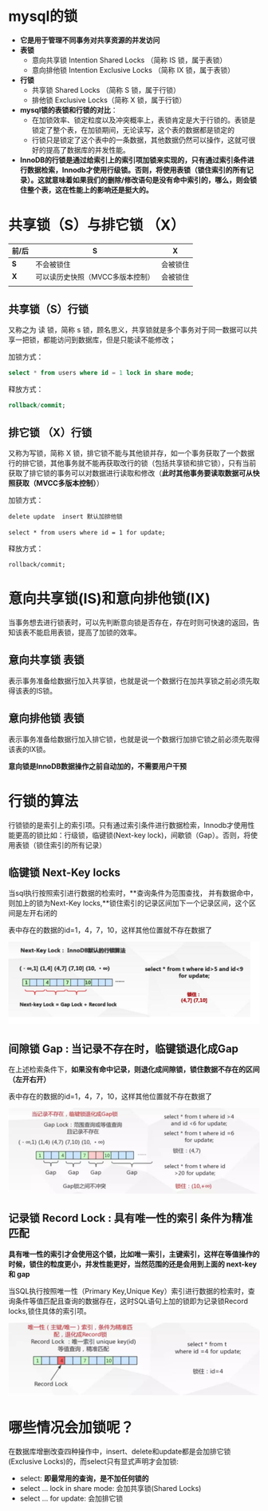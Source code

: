 # mysql的锁

* **它是用于管理不同事务对共享资源的并发访问**
* **表锁**
  * 意向共享锁 Intention Shared Locks （简称 IS 锁，属于表锁）
  * 意向排他锁 Intention Exclusive Locks （简称 IX 锁，属于表锁）
* **行锁**
  * 共享锁 Shared Locks  （简称 S 锁，属于行锁）
  * 排他锁 Exclusive Locks（简称 X 锁，属于行锁）
* **mysql锁的表锁和行锁的对比**：
  * 在加锁效率、锁定粒度以及冲突概率上，表锁肯定是大于行锁的。表锁是锁定了整个表，在加锁期间，无论读写，这个表的数据都是锁定的
  * 行锁只是锁定了这个表中的一条数据，其他数据仍然可以操作，这就可很好的提高了数据库的并发性能。
* **InnoDB的行锁是通过给索引上的索引项加锁来实现的，只有通过索引条件进行数据检索，Innodb才使用行级锁。否则，将使用表锁（锁住索引的所有记录）。这就意味着如果我们的删除/修改语句是没有命中索引的，哪么，则会锁住整个表，这在性能上的影响还是挺大的。**

# 共享锁（S）与排它锁 （X）

| 前/后 | S                                | X        |
| ----- | -------------------------------- | -------- |
| **S** | 不会被锁住                       | 会被锁住 |
| **X** | 可以读历史快照（MVCC多版本控制） | 会被锁住 |
|       |                                  |          |

## 共享锁（S）行锁

又称之为 读 锁，简称 s 锁，顾名思义，共享锁就是多个事务对于同一数据可以共享一把锁，都能访问到数据库，但是只能读不能修改；

加锁方式：

```sql
select * from users where id = 1 lock in share mode;
```

释放方式：

```sql
rollback/commit;
```

## 排它锁 （X）行锁

又称为写锁，简称 X 锁，排它锁不能与其他锁并存，如一个事务获取了一个数据行的排它锁，其他事务就不能再获取改行的锁（包括共享锁和排它锁），只有当前获取了排它锁的事务可以对数据进行读取和修改（**此时其他事务要读取数据可从快照获取（MVCC多版本控制）**）

加锁方式：

```
delete update  insert 默认加排他锁

select * from users where id = 1 for update;
```

释放方式：

```
rollback/commit;
```

# 意向共享锁(IS)和意向排他锁(IX)

当事务想去进行锁表时，可以先判断意向锁是否存在，存在时则可快速的返回，告知该表不能启用表锁，提高了加锁的效率。

## 意向共享锁 表锁

表示事务准备给数据行加入共享锁，也就是说一个数据行在加共享锁之前必须先取得该表的IS锁。

## 意向排他锁 表锁

表示事务准备给数据行加入排它锁，也就是说一个数据行加排它锁之前必须先取得该表的IX锁。

**意向锁是InnoDB数据操作之前自动加的，不需要用户干预**

# 行锁的算法

行锁锁的是索引上的索引项。只有通过索引条件进行数据检索，Innodb才使用性能更高的锁比如：行级锁，临键锁(Next-key lock)，间歇锁（Gap）。否则，将使用表锁（锁住索引的所有记录）

## **临键锁** Next-Key locks

当sql执行按照索引进行数据的检索时，**查询条件为范围查找， 并有数据命中，则加上的锁为Next-Key locks,**锁住索引的记录区间加下一个记录区间，这个区间是左开右闭的

表中存在的数据的id=1，4，7，10，这样其他位置就不存在数据了 

![image-20200501202340800](assets\image-20200501202340800.png)

## **间隙锁** Gap : 当记录不存在时，临键锁退化成Gap

在上述检索条件下，**如果没有命中记录，则退化成间隙锁，锁住数据不存在的区间（左开右开）**

表中存在的数据的id=1，4，7，10，这样其他位置就不存在数据了 

![image-20200501202137047](assets\image-20200501202137047.png)

## **记录锁** Record Lock : 具有唯一性的索引 条件为精准匹配

**具有唯一性的索引才会使用这个锁，比如唯一索引，主键索引，这样在等值操作的时候，锁住的粒度更小，并发性能更好，当然范围的还是会用到上面的 next-key 和 gap**

当SQL执行按照唯一性（Primary Key,Unique Key）索引进行数据的检索时，查询条件等值匹配且查询的数据存在，这时SQL语句上加的锁即为记录锁Record locks,锁住具体的索引项。

![image-20200501202449600](assets\image-20200501202449600.png)

# 哪些情况会加锁呢？

在数据库增删改查四种操作中，insert、delete和update都是会加排它锁(Exclusive Locks)的，而select只有显式声明才会加锁:

- select: **即最常用的查询，是不加任何锁的**
- select ... lock in share mode: 会加共享锁(Shared Locks)
- select ... for update: 会加排它锁